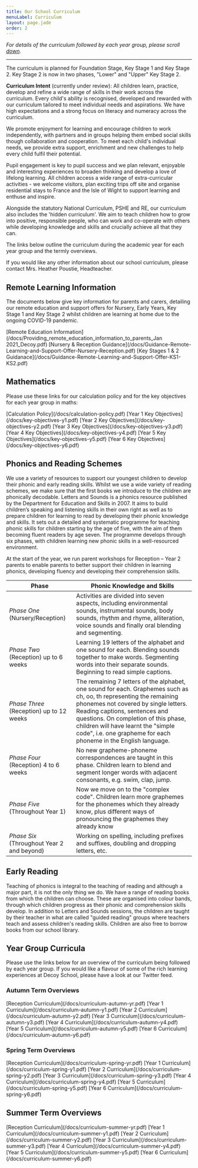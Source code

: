 ```yaml
---
title: Our School Curriculum
menuLabel: Curriculum
layout: page.jade
order: 2
---
```


_For details of the curriculum followed by each year group, please scroll [down](#year-group-curricula)._

---

The curriculum is planned for Foundation Stage, Key Stage 1 and Key Stage 2. Key Stage 2 is now in two phases, "Lower" and "Upper" Key Stage 2.

**Curriculum Intent** (currently under review): All children learn, practice, develop and refine a wide range of skills in their work across the curriculum. Every child's ability is recognised, developed and rewarded with our curriculum tailored to meet individual needs and aspirations. We have high expectations and a strong focus on literacy and numeracy across the curriculum.

We promote enjoyment for learning and encourage children to work independently, with partners and in groups helping them embed social skills though collaboration and cooperation. To meet each child's individual needs, we provide extra support, enrichment and new challenges to help every child fulfil their potential.

Pupil engagement is key to pupil success and we plan relevant, enjoyable and interesting experiences to broaden thinking and develop a love of lifelong learning. All children access a wide range of extra-curricular activities - we welcome visitors, plan exciting trips off site and organise residential stays to France and the Isle of Wight to support learning and enthuse and inspire.

Alongside the statutory National Curriculum, PSHE and RE, our curriculum also includes the 'hidden curriculum'. We aim to teach children how to grow into positive, responsible people, who can work and co-operate with others while developing knowledge and skills and crucially achieve all that they can.

The links below outline the curriculum during the academic year for each year group and the termly overviews.

If you would like any other information about our school curriculum, please contact Mrs. Heather Poustie, Headteacher.

## Remote Learning Information

The documents below give key information for parents and carers, detailing our remote education and support offers for Nursery, Early Years, Key Stage 1 and Key Stage 2 whilst children are learning at home due to the ongoing COVID-19 pandemic.

<div class="cf infoButtons">
	[Remote Education Information](/docs/Providing_remote_education_information_to_parents_Jan 2021_Decoy.pdf)
	[Nursery & Reception Guidance](/docs/Guidance-Remote-Learning-and-Support-Offer-Nursery-Reception.pdf)
	[Key Stages 1 & 2 Guidanace](/docs/Guidance-Remote-Learning-and-Support-Offer-KS1-KS2.pdf)
</div>

## Mathematics

Please use these links for our calculation policy and for the key objectives for each year group in maths:

<div class="cf infoButtons">
	[Calculation Policy](/docs/calculation-policy.pdf)
	[Year 1 Key Objectives](/docs/key-objectives-y1.pdf)
	[Year 2 Key Objectives](/docs/key-objectives-y2.pdf)
	[Year 3 Key Objectives](/docs/key-objectives-y3.pdf)
	[Year 4 Key Objectives](/docs/key-objectives-y4.pdf)
	[Year 5 Key Objectives](/docs/key-objectives-y5.pdf)
	[Year 6 Key Objectives](/docs/key-objectives-y6.pdf)
</div>

## Phonics and Reading Schemes

We use a variety of resources to support our youngest children to develop their phonic and early reading skills. Whilst we use a wide variety of reading schemes, we make sure that the first books we introduce to the children are phonically decodable. Letters and Sounds is a phonics resource published by the Department for Education and Skills in 2007. It aims to build children’s speaking and listening skills in their own right as well as to prepare children for learning to read by developing their phonic knowledge and skills. It sets out a detailed and systematic programme for teaching phonic skills for children starting by the age of five, with the aim of them becoming fluent readers by age seven. The programme develops through six phases, with children learning new phonic skills in a well-resourced environment.

At the start of the year, we run parent workshops for Reception – Year 2 parents to enable parents to better support their children in learning phonics, developing fluency and developing their comprehension skills.

| **Phase**                                  | **Phonic Knowledge and Skills**                                                                                                                                                                                                                                                                                                               |
| ------------------------------------------ | --------------------------------------------------------------------------------------------------------------------------------------------------------------------------------------------------------------------------------------------------------------------------------------------------------------------------------------------- |
| _Phase One_ (Nursery/Reception)            | Activities are divided into seven aspects, including environmental sounds, instrumental sounds, body sounds, rhythm and rhyme, alliteration, voice sounds and finally oral blending and segmenting.                                                                                                                                           |
| _Phase Two_ (Reception) up to 6 weeks      | Learning 19 letters of the alphabet and one sound for each. Blending sounds together to make words. Segmenting words into their separate sounds. Beginning to read simple captions.                                                                                                                                                           |
| _Phase Three_ (Reception) up to 12 weeks   | The remaining 7 letters of the alphabet, one sound for each. Graphemes such as ch, oo, th representing the remaining phonemes not covered by single letters. Reading captions, sentences and questions. On completion of this phase, children will have learnt the "simple code", i.e. one grapheme for each phoneme in the English language. |
| _Phase Four_ (Reception) 4 to 6 weeks      | No new grapheme-phoneme correspondences are taught in this phase. Children learn to blend and segment longer words with adjacent consonants, e.g. swim, clap, jump.                                                                                                                                                                           |
| _Phase Five_ (Throughout Year 1)           | Now we move on to the "complex code". Children learn more graphemes for the phonemes which they already know, plus different ways of pronouncing the graphemes they already know                                                                                                                                                              |
| _Phase Six_ (Throughout Year 2 and beyond) | Working on spelling, including prefixes and suffixes, doubling and dropping letters, etc.                                                                                                                                                                                                                                                     |

## Early Reading

Teaching of phonics is integral to the teaching of reading and although a major part, it is not the only thing we do. We have a range of reading books from which the children can choose. These are organised into colour bands, through which children progress as their phonic and comprehension skills develop. In addition to Letters and Sounds sessions, the children are taught by their teacher in what are called "guided reading" groups where teachers teach and assess children's reading skills. Children are also free to borrow books from our school library.

## Year Group Curricula

Please use the links below for an overview of the curriculum being followed by each year group. If you would like a flavour of some of the rich learning experiences at Decoy School, please have a look at our Twitter feed.

### Autumn Term Overviews

<div class="cf infoButtons">
	[Reception Curriculum](/docs/curriculum-autumn-yr.pdf)
	[Year 1 Curriculum](/docs/curriculum-autumn-y1.pdf)
	[Year 2 Curriculum](/docs/curriculum-autumn-y2.pdf)
	[Year 3 Curriculum](/docs/curriculum-autumn-y3.pdf)
	[Year 4 Curriculum](/docs/curriculum-autumn-y4.pdf)
	[Year 5 Curriculum](/docs/curriculum-autumn-y5.pdf)
	[Year 6 Curriculum](/docs/curriculum-autumn-y6.pdf)
</div>

### Spring Term Overviews

<div class="cf infoButtons">
	[Reception Curriculum](/docs/curriculum-spring-yr.pdf)
	[Year 1 Curriculum](/docs/curriculum-spring-y1.pdf)
	[Year 2 Curriculum](/docs/curriculum-spring-y2.pdf)
	[Year 3 Curriculum](/docs/curriculum-spring-y3.pdf)
	[Year 4 Curriculum](/docs/curriculum-spring-y4.pdf)
	[Year 5 Curriculum](/docs/curriculum-spring-y5.pdf)
	[Year 6 Curriculum](/docs/curriculum-spring-y6.pdf)
</div>

## Summer Term Overviews

<div class="cf infoButtons">
	[Reception Curriculum](/docs/curriculum-summer-yr.pdf)
	[Year 1 Curriculum](/docs/curriculum-summer-y1.pdf)
	[Year 2 Curriculum](/docs/curriculum-summer-y2.pdf)
	[Year 3 Curriculum](/docs/curriculum-summer-y3.pdf)
	[Year 4 Curriculum](/docs/curriculum-summer-y4.pdf)
	[Year 5 Curriculum](/docs/curriculum-summer-y5.pdf)
	[Year 6 Curriculum](/docs/curriculum-summer-y6.pdf)
</div>

